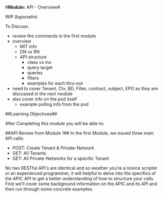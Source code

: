 #**Module:** API - Overview#

WIP (bgosselin)

To Discuss:
- review the commands in the first module
- overview
	- MIT info
	- DN vs RN
	- API structure
		- class vs mo
		- query target
		- queries
		- filters
		- examples for each thru-out
- need to cover Tenant, Ctx, BD, Filter, contract, subject, EPG as they are discussed in the next module
- also cover info on the pod itself
	- example pulling info from the pod
	
##Learning Objectives##

After Completing this module you will be able to:

##API Review from Module 1##
In the first Module, we issued three main API calls:
- POST: Create Tenant & Private-Network
- GET: All Tenants
- GET: All Private-Networks for a specific Tenant

No two RESTful API's are identical and so weather you’re a novice scripter or an experienced programmer, it will helpful to delve into the specifics of the APIC API to get a better understanding of how to structure your calls.  First we’ll cover some background information on the APIC and its API and then run through some concrete examples.
